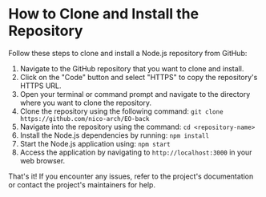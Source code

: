 # How to Clone and Install the Repository

Follow these steps to clone and install a Node.js repository from GitHub:

1. Navigate to the GitHub repository that you want to clone and install.
2. Click on the "Code" button and select "HTTPS" to copy the repository's HTTPS URL.
3. Open your terminal or command prompt and navigate to the directory where you want to clone the repository.
4. Clone the repository using the following command: `git clone https://github.com/nico-arch/EO-back`
5. Navigate into the repository using the command: `cd <repository-name>`
6. Install the Node.js dependencies by running: `npm install`
7. Start the Node.js application using: `npm start`
8. Access the application by navigating to `http://localhost:3000` in your web browser.

That's it! If you encounter any issues, refer to the project's documentation or contact the project's maintainers for help.
